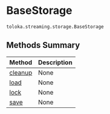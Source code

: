 # BaseStorage
`toloka.streaming.storage.BaseStorage`

## Methods Summary

| Method | Description |
| :------| :-----------|
[cleanup](toloka.streaming.storage.BaseStorage.cleanup.md)| None
[load](toloka.streaming.storage.BaseStorage.load.md)| None
[lock](toloka.streaming.storage.BaseStorage.lock.md)| None
[save](toloka.streaming.storage.BaseStorage.save.md)| None

